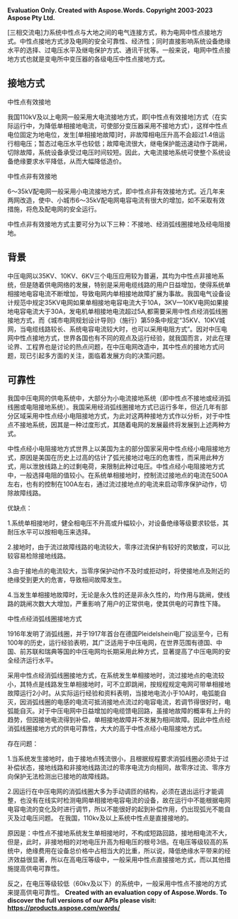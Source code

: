 ﻿**Evaluation Only. Created with Aspose.Words. Copyright 2003-2023 Aspose Pty Ltd.**

[三相交流电]力系统中性点与大地之间的电气连接方式，称为电网中性点接地方式。中性点接地方式涉及电网的安全可靠性、经济性；同时直接影响系统设备绝缘水平的选择、过电压水平及继电保护方式、通讯干扰等。一般来说，电网中性点接地方式也就是变电所中变压器的各级电压中性点接地方式。
## <a name="接地方式"></a><a name="1"></a>**接地方式**
中性点有效接地

我国110kV及以上电网一般采用大电流接地方式，即[中性点有效接地]方式（在实际运行中，为降低单相接地电流，可使部分变压器采用不接地方式），这样中性点电位固定为地电位，发生[单相接地故障]时，非故障相电压升高不会超过1.4倍运行相电压；暂态过电压水平也较低；故障电流很大，继电保护能迅速动作于跳闸，切除故障，系统设备承受过电压时间较短。因此，大电流接地系统可使整个系统设备绝缘要求水平降低，从而大幅降低造价。

中性点非有效接地

6～35kV配电网一般采用小电流接地方式，即中性点非有效接地方式。近几年来两网改造，使中、小城市6～35kV配电网电容电流有很大的增加，如不采取有效措施，将危及配电网的安全运行。

中性点非有效接地方式主要可分为以下三种：不接地、经消弧线圈接地及经电阻接地。
## <a name="背景"></a><a name="2"></a>**背景**
中压电网以35KV、10KV、6KV三个电压应用较为普遍，其均为中性点非接地系统，但是随着供电网络的发展，特别是采用电缆线路的用户日益增加，使得系统单相接地电容电流不断增加，导致电网内单相接地故障扩展为事故。我国电气设备设计规范中规定35KV电网如果单相接地电容电流大于10A，3KV—10KV电网如果接地电容电流大于30A，发电机单相接地电流超过5A,都需要采用中性点经消弧线圈接地方式，而《城市电网规划设计导则》（施行）第59条中规定“35KV、10KV城网，当电缆线路较长、系统电容电流较大时，也可以采用电阻方式”。因对中压电网中性点接地方式，世界各国也有不同的观点及运行经验，就我国而言，对此在理论界、工程界也是讨论的热点问题，在中压电网改造中，其中性点的接地方式问题，现已引起多方面的关注，面临着发展方向的决策问题。
## <a name="可靠性"></a><a name="3"></a>**可靠性**
我国中压电网的供电系统中，大部分为小电流接地系统（即中性点不接地或经消弧线圈或电阻接地系统）。我国采用经消弧线圈接地方式已运行多年，但近几年有部分区域采用中性点经小电阻接地方式，为此对这两种接地方式作以分析，对于中性点不接地系统，因其是一种过度形式，其随着电网的发展最终将发展到上述两种方式。

中性点经小电阻接地方式世界上以美国为主的部分国家采用中性点经小电阻接地方式，原因是美国在历史上过高的估计了弧光接地过电压的危害性，而采用此种方式，用以泄放线路上的过剩电荷，来限制此种过电压。中性点经小电阻接地方式中，一般选择电阻的值较小。在系统单相接地时，控制流过接地点的电流在500A左右，也有的控制在100A左右，通过流过接地点的电流来启动零序保护动作，切除故障线路。

优缺点：

1\.系统单相接地时，健全相电压不升高或升幅较小，对设备绝缘等级要求较低，其耐压水平可以按相电压来选择。

2\.接地时，由于流过故障线路的电流较大，零序过流保护有较好的灵敏度，可以比较容易检除接地线路。

3\.由于接地点的电流较大，当零序保护动作不及时或拒动时，将使接地点及附近的绝缘受到更大的危害，导致相间故障发生。

4\.当发生单相接地故障时，无论是永久性的还是非永久性的，均作用与跳闸，使线路的跳闸次数大大增加，严重影响了用户的正常供电，使其供电的可靠性下降。

中性点经消弧线圈接地方式

1916年发明了消弧线圈，并于1917年首台在德国Pleidelshein电厂投运至今，已有100年的历史，运行经验表明，其广泛适用于中压电网，在世界范围有德国、中国、前苏联和瑞典等国的中压电网均长期采用此种方式，显著提高了中压电网的安全经济运行水平。

采用中性点经消弧线圈接地方式，在系统发生单相接地时，流过接地点的电流较小，其特点是线路发生单相接地时，可不立即跳闸，按规程规定电网可带单相接地故障运行2小时。从实际运行经验和资料表明，当接地电流小于10A时，电弧能自灭，因消弧线圈的电感的电流可抵消接地点流过的电容电流，若调节得很好时，电弧能自灭。对于中压电网中日益增加的电缆馈电回路，虽接地故障的概率有上升的趋势，但因接地电流得到补偿，单相接地故障并不发展为相间故障。因此中性点经消弧线圈接地方式的供电可靠性，大大的高于中性点经小电阻接地方式。

存在问题：

1\.当系统发生接地时，由于接地点残流很小，且根据规程要求消弧线圈必须处于过补偿状态，接地线路和非接地线路流过的零序电流方向相同，故零序过流、零序方向保护无法检测出已接地的故障线路。

2\.因运行在中压电网的消弧线圈大多为手动调匝的结构，必须在退出运行才能调整，也没有在线实时检测电网单相接地电容电流的设备，故在运行中不能根据电网电容电流的变化及时进行调节，所以不能很好的起到补偿作用，仍出现弧光不能自灭及过电压问题。
在我国，110kv及以上系统中性点是直接接地的。

原因是：中性点不接地系统发生单相接地时，不构成短路回路，接地相电流不大，但是，此时，非接地相的对地电压升高为相电压的根号3倍。在电压等级较高的系统中，绝缘费用在设备总价格中占相当大的比重，所以说，降低绝缘水平带来的经济效益很显著，所以在高电压等级中，一般采用中性点直接接地方式，而以其他措施提高供电可靠性。

反之，在电压等级较低（60kv及以下）的系统中，一般采用中性点不接地的方式来提高供电可靠性。
**Created with an evaluation copy of Aspose.Words. To discover the full versions of our APIs please visit: https://products.aspose.com/words/**
